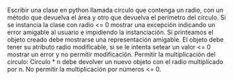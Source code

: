 Escribir una clase en python llamada círculo que contenga un radio, con un método que
devuelva el área y otro que devuelva el perímetro del círculo.
Si se instancia la clase con radio <= 0 mostrar una excepción indicando un error amigable al
usuario e impidiendo la instanciación.
Si printeamos el objeto creado debe mostrarse una representación amigable.
El objeto debe tener su atributo radio modificable, si se le intenta setear un valor <= 0
mostrar un error y no permitir modificación.
Permitir la multiplicación del circulo: Circulo * n debe devolver un nuevo objeto con el radio
multiplicado por n. No permitir la multiplicación por números <= 0.